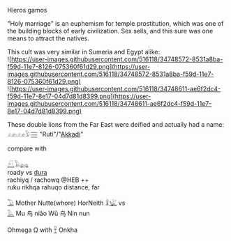 Hieros gamos  
  
"Holy marriage" is an euphemism for temple prostitution, which was one of the building blocks of early civilization. Sex sells, and this sure was one means to attract the natives.  
  
This cult was very similar in Sumeria and Egypt alike:  
![https://user-images.githubusercontent.com/516118/34748572-8531a8ba-f59d-11e7-8126-075360f61d29.png](https://user-images.githubusercontent.com/516118/34748572-8531a8ba-f59d-11e7-8126-075360f61d29.png)  
![https://user-images.githubusercontent.com/516118/34748611-ae6f2dc4-f59d-11e7-8e17-04d7d81d8399.png](https://user-images.githubusercontent.com/516118/34748611-ae6f2dc4-f59d-11e7-8e17-04d7d81d8399.png)  
  
These double lions from the Far East were deified and actually had a name: 𓃭𓏤𓃭𓅱𓈗 "Ruti"/"[Akkadi](https://en.wikipedia.org/wiki/Aker_(god))"  
  
compare with  
  
[𓍯](𓍯)𓄿[𓈐](𓈐)  
roady vs [dura](dura)  
rachiyq / rachowq @HEB ++  
ruku  rikhqa   rahuqo   distance, far   
  
  
[𓅐](𓅐) Mother Nutte(whore) HorNeith 𓇇[𓆤](𓆤) vs  
[𓅓](𓅓) Mu 鸟 niǎo Wū 乌 Nin nun   
  
Ohmega Ω with [𓋹](𓋹) Onkha  
